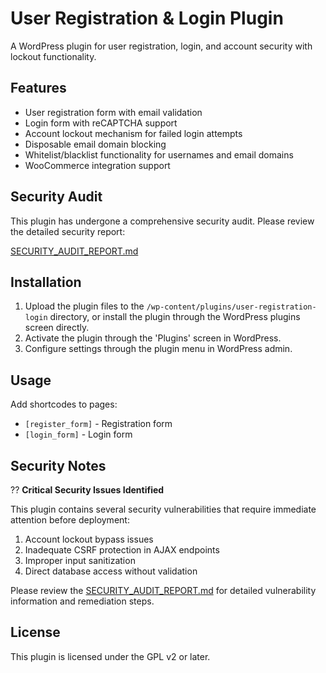 # User Registration & Login Plugin

A WordPress plugin for user registration, login, and account security with lockout functionality.

## Features

- User registration form with email validation
- Login form with reCAPTCHA support  
- Account lockout mechanism for failed login attempts
- Disposable email domain blocking
- Whitelist/blacklist functionality for usernames and email domains
- WooCommerce integration support

## Security Audit

This plugin has undergone a comprehensive security audit. Please review the detailed security report:

[SECURITY_AUDIT_REPORT.md](SECURITY_AUDIT_REPORT.md)

## Installation

1. Upload the plugin files to the `/wp-content/plugins/user-registration-login` directory, or install the plugin through the WordPress plugins screen directly.
2. Activate the plugin through the 'Plugins' screen in WordPress.
3. Configure settings through the plugin menu in WordPress admin.

## Usage

Add shortcodes to pages:
- `[register_form]` - Registration form
- `[login_form]` - Login form

## Security Notes

?? **Critical Security Issues Identified**

This plugin contains several security vulnerabilities that require immediate attention before deployment:

1. Account lockout bypass issues
2. Inadequate CSRF protection in AJAX endpoints  
3. Improper input sanitization
4. Direct database access without validation

Please review the [SECURITY_AUDIT_REPORT.md](SECURITY_AUDIT_REPORT.md) for detailed vulnerability information and remediation steps.

## License

This plugin is licensed under the GPL v2 or later.